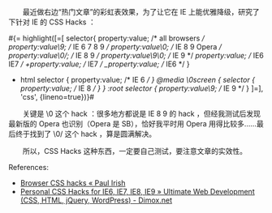 　　最近做右边“热门文章”的彩虹表效果，为了让它在 IE 上能优雅降级，研究了下针对 IE 的 CSS Hacks ：

#{= highlight([=[
selector{
  property:value; /* all browsers */
  property:value\9; /* IE 6 7 8 9 */
  property:value\0; /* IE 8 9 Opera */
  property:value\0/; /* IE 8 9 */
  property:value\9\0; /* IE 9 */
  *property:value; /* IE6 IE7 */
  +property:value; /* IE7 */
  _property:value; /* IE6 */
}
* html selector {
  property:value; /* IE 6 */
}
@media \0screen {
  selector {
    property:value; /* IE 8 */
  }
}
:root selector {
  property:value\9; /* IE 9 */
}
]=], 'css', {lineno=true})}#

　　关键是 \\0 这个 hack ：很多地方都说是 IE 8 9 的 hack ，但经我测试后发现最新版的 Opera 也识别（Opera 是 SB），恰好我平时用 Opera 用得比较多……最后终于找到了 \\0/ 这个 hack ，算是圆满解决。

　　所以，CSS Hacks 这种东西，一定要自己测试，要注意文章的实效性。

References:

* [Browser CSS hacks « Paul Irish](http://paulirish.com/2009/browser-specific-css-hacks/)
* [Personal CSS Hacks for IE6, IE7, IE8, IE9 » Ultimate Web Development (CSS, HTML, jQuery, WordPress) - Dimox.net](http://dimox.net/personal-css-hacks-for-ie6-ie7-ie8/)
